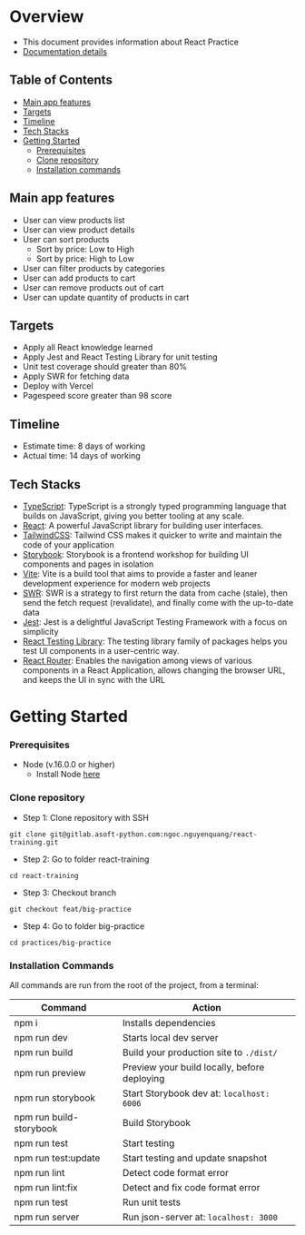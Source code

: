 # Overview

- This document provides information about React Practice
- [Documentation details](https://docs.google.com/document/d/1EbAyzRCHAkfTcfHfmZjkQ0wwMqUAxY0BO4Yk0B55Gs0/edit#heading=h.ar0k1bmftkqn)

## Table of Contents

- [Main app features](#main-app-features)
- [Targets](#targets)
- [Timeline](#timeline)
- [Tech Stacks](#tech-stacks)
- [Getting Started](#getting-started)
  - [Prerequisites](#prerequisites)
  - [Clone repository](#clone-repository)
  - [Installation commands](#installation-commands)

## Main app features

- User can view products list
- User can view product details
- User can sort products
  - Sort by price: Low to High
  - Sort by price: High to Low
- User can filter products by categories
- User can add products to cart
- User can remove products out of cart
- User can update quantity of products in cart

## Targets

- Apply all React knowledge learned
- Apply Jest and React Testing Library for unit testing
- Unit test coverage should greater than 80%
- Apply SWR for fetching data
- Deploy with Vercel
- Pagespeed score greater than 98 score

## Timeline

- Estimate time: 8 days of working
- Actual time: 14 days of working

## Tech Stacks

- [TypeScript](https://www.typescriptlang.org/): TypeScript is a strongly typed programming language that builds on JavaScript, giving you better tooling at any scale.
- [React](https://reactjs.org/): A powerful JavaScript library for building user interfaces.
- [TailwindCSS](https://tailwindcss.com/): Tailwind CSS makes it quicker to write and maintain the code of your application
- [Storybook](https://storybook.js.org/): Storybook is a frontend workshop for building UI components and pages in isolation
- [Vite](https://vitejs.dev/): Vite is a build tool that aims to provide a faster and leaner development experience for modern web projects
- [SWR](https://swr.vercel.app/docs/getting-started): SWR is a strategy to first return the data from cache (stale), then send the fetch request (revalidate), and finally come with the up-to-date data
- [Jest](https://jestjs.io/docs/getting-started): Jest is a delightful JavaScript Testing Framework with a focus on simplicity
- [React Testing Library](https://testing-library.com/docs/react-testing-library/intro/): The testing library family of packages helps you test UI components in a user-centric way.
- [React Router](https://reactrouter.com/en/main): Enables the navigation among views of various components in a React Application, allows changing the browser URL, and keeps the UI in sync with the URL

# Getting Started

### Prerequisites

- Node (v.16.0.0 or higher)
  - Install Node [here](https://nodejs.org/en/)

### Clone repository

- Step 1: Clone repository with SSH

```
git clone git@gitlab.asoft-python.com:ngoc.nguyenquang/react-training.git
```

- Step 2: Go to folder react-training

```
cd react-training
```

- Step 3: Checkout branch

```
git checkout feat/big-practice
```

- Step 4: Go to folder big-practice

```
cd practices/big-practice
```

### Installation Commands

All commands are run from the root of the project, from a terminal:

| **Command**             | **Action**                                   |
| ----------------------- | -------------------------------------------- |
| npm i                   | Installs dependencies                        |
| npm run dev             | Starts local dev server                      |
| npm run build           | Build your production site to `./dist/`      |
| npm run preview         | Preview your build locally, before deploying |
| npm run storybook       | Start Storybook dev at: `localhost: 6006`    |
| npm run build-storybook | Build Storybook                              |
| npm run test            | Start testing                                |
| npm run test:update     | Start testing and update snapshot            |
| npm run lint            | Detect code format error                     |
| npm run lint:fix        | Detect and fix code format error             |
| npm run test            | Run unit tests                               |
| npm run server          | Run json-server at: `localhost: 3000`        |
